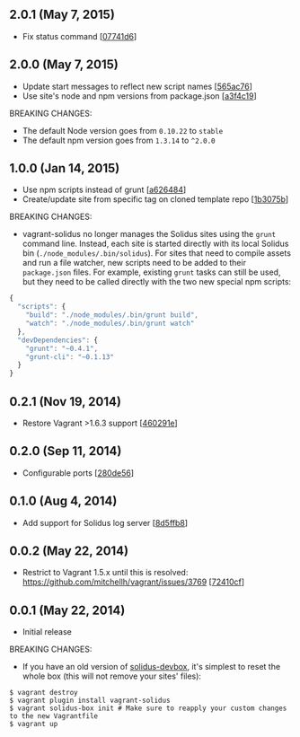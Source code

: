 ## 2.0.1 (May 7, 2015)

 - Fix status command [[07741d6](https://github.com/solidusjs/vagrant-solidus/commit/07741d63646598a233235e393f067632e78ec8d5)]

## 2.0.0 (May 7, 2015)

 - Update start messages to reflect new script names [[565ac76](https://github.com/solidusjs/vagrant-solidus/commit/565ac76e72bc1a13413ebb62d331fd172c199932)]
 - Use site's node and npm versions from package.json [[a3f4c19](https://github.com/solidusjs/vagrant-solidus/commit/a3f4c19a50766623c26209012c59d219223e298c)]

BREAKING CHANGES:

 - The default Node version goes from `0.10.22` to `stable`
 - The default npm version goes from `1.3.14` to `^2.0.0`

## 1.0.0 (Jan 14, 2015)

 - Use npm scripts instead of grunt [[a626484](https://github.com/solidusjs/vagrant-solidus/commit/a626484dbd6a17122c4d5dd0d4afb39b62ce38ed)]
 - Create/update site from specific tag on cloned template repo [[1b3075b](https://github.com/solidusjs/vagrant-solidus/commit/1b3075b00a06422281ec4f321126b6d42d0e1af6)]

BREAKING CHANGES:

 - vagrant-solidus no longer manages the Solidus sites using the `grunt` command line. Instead, each site is started directly with its local Solidus bin (`./node_modules/.bin/solidus`). For sites that need to compile assets and run a file watcher, new scripts need to be added to their `package.json` files. For example, existing `grunt` tasks can still be used, but they need to be called directly with the two new special npm scripts:

  ```javascript
  {
    "scripts": {
      "build": "./node_modules/.bin/grunt build",
      "watch": "./node_modules/.bin/grunt watch"
    },
    "devDependencies": {
      "grunt": "~0.4.1",
      "grunt-cli": "~0.1.13"
    }
  }
  ```

## 0.2.1 (Nov 19, 2014)

 - Restore Vagrant >1.6.3 support [[460291e](https://github.com/solidusjs/vagrant-solidus/commit/460291e0338e3deefe87873fc1b3e70b6882bd67)]

## 0.2.0 (Sep 11, 2014)

 - Configurable ports [[280de56](https://github.com/solidusjs/vagrant-solidus/commit/280de5624e6f49fd8f56e40c4ab385b922f0169e)]

## 0.1.0 (Aug 4, 2014)

 - Add support for Solidus log server [[8d5ffb8](https://github.com/solidusjs/vagrant-solidus/commit/8d5ffb8a985013f5258676154840e200d9ae4595)]

## 0.0.2 (May 22, 2014)

 - Restrict to Vagrant 1.5.x until this is resolved: https://github.com/mitchellh/vagrant/issues/3769 [[72410cf](https://github.com/solidusjs/vagrant-solidus/commit/72410cfb07ac126be004ce6dd9abc397fbb26806)]

## 0.0.1 (May 22, 2014)

 - Initial release

BREAKING CHANGES:

 - If you have an old version of [solidus-devbox](https://github.com/solidusjs/solidus-devbox), it's simplest to reset the whole box (this will not remove your sites' files):

  ```
  $ vagrant destroy
  $ vagrant plugin install vagrant-solidus
  $ vagrant solidus-box init # Make sure to reapply your custom changes to the new Vagrantfile
  $ vagrant up
  ```
